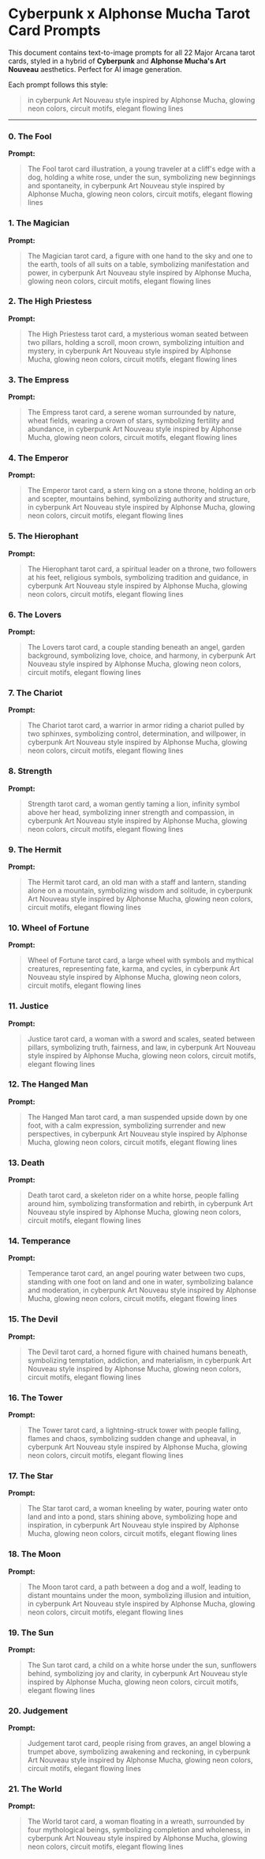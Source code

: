 # Cyberpunk x Alphonse Mucha Tarot Card Prompts

This document contains text-to-image prompts for all 22 Major Arcana tarot cards, styled in a hybrid of **Cyberpunk** and **Alphonse Mucha's Art Nouveau** aesthetics. Perfect for AI image generation.

Each prompt follows this style:
> in cyberpunk Art Nouveau style inspired by Alphonse Mucha, glowing neon colors, circuit motifs, elegant flowing lines

---

### 0. The Fool
**Prompt:**
> The Fool tarot card illustration, a young traveler at a cliff's edge with a dog, holding a white rose, under the sun, symbolizing new beginnings and spontaneity, in cyberpunk Art Nouveau style inspired by Alphonse Mucha, glowing neon colors, circuit motifs, elegant flowing lines

### 1. The Magician
**Prompt:**
> The Magician tarot card, a figure with one hand to the sky and one to the earth, tools of all suits on a table, symbolizing manifestation and power, in cyberpunk Art Nouveau style inspired by Alphonse Mucha, glowing neon colors, circuit motifs, elegant flowing lines

### 2. The High Priestess
**Prompt:**
> The High Priestess tarot card, a mysterious woman seated between two pillars, holding a scroll, moon crown, symbolizing intuition and mystery, in cyberpunk Art Nouveau style inspired by Alphonse Mucha, glowing neon colors, circuit motifs, elegant flowing lines

### 3. The Empress
**Prompt:**
> The Empress tarot card, a serene woman surrounded by nature, wheat fields, wearing a crown of stars, symbolizing fertility and abundance, in cyberpunk Art Nouveau style inspired by Alphonse Mucha, glowing neon colors, circuit motifs, elegant flowing lines

### 4. The Emperor
**Prompt:**
> The Emperor tarot card, a stern king on a stone throne, holding an orb and scepter, mountains behind, symbolizing authority and structure, in cyberpunk Art Nouveau style inspired by Alphonse Mucha, glowing neon colors, circuit motifs, elegant flowing lines

### 5. The Hierophant
**Prompt:**
> The Hierophant tarot card, a spiritual leader on a throne, two followers at his feet, religious symbols, symbolizing tradition and guidance, in cyberpunk Art Nouveau style inspired by Alphonse Mucha, glowing neon colors, circuit motifs, elegant flowing lines

### 6. The Lovers
**Prompt:**
> The Lovers tarot card, a couple standing beneath an angel, garden background, symbolizing love, choice, and harmony, in cyberpunk Art Nouveau style inspired by Alphonse Mucha, glowing neon colors, circuit motifs, elegant flowing lines

### 7. The Chariot
**Prompt:**
> The Chariot tarot card, a warrior in armor riding a chariot pulled by two sphinxes, symbolizing control, determination, and willpower, in cyberpunk Art Nouveau style inspired by Alphonse Mucha, glowing neon colors, circuit motifs, elegant flowing lines

### 8. Strength
**Prompt:**
> Strength tarot card, a woman gently taming a lion, infinity symbol above her head, symbolizing inner strength and compassion, in cyberpunk Art Nouveau style inspired by Alphonse Mucha, glowing neon colors, circuit motifs, elegant flowing lines

### 9. The Hermit
**Prompt:**
> The Hermit tarot card, an old man with a staff and lantern, standing alone on a mountain, symbolizing wisdom and solitude, in cyberpunk Art Nouveau style inspired by Alphonse Mucha, glowing neon colors, circuit motifs, elegant flowing lines

### 10. Wheel of Fortune
**Prompt:**
> Wheel of Fortune tarot card, a large wheel with symbols and mythical creatures, representing fate, karma, and cycles, in cyberpunk Art Nouveau style inspired by Alphonse Mucha, glowing neon colors, circuit motifs, elegant flowing lines

### 11. Justice
**Prompt:**
> Justice tarot card, a woman with a sword and scales, seated between pillars, symbolizing truth, fairness, and law, in cyberpunk Art Nouveau style inspired by Alphonse Mucha, glowing neon colors, circuit motifs, elegant flowing lines

### 12. The Hanged Man
**Prompt:**
> The Hanged Man tarot card, a man suspended upside down by one foot, with a calm expression, symbolizing surrender and new perspectives, in cyberpunk Art Nouveau style inspired by Alphonse Mucha, glowing neon colors, circuit motifs, elegant flowing lines

### 13. Death
**Prompt:**
> Death tarot card, a skeleton rider on a white horse, people falling around him, symbolizing transformation and rebirth, in cyberpunk Art Nouveau style inspired by Alphonse Mucha, glowing neon colors, circuit motifs, elegant flowing lines

### 14. Temperance
**Prompt:**
> Temperance tarot card, an angel pouring water between two cups, standing with one foot on land and one in water, symbolizing balance and moderation, in cyberpunk Art Nouveau style inspired by Alphonse Mucha, glowing neon colors, circuit motifs, elegant flowing lines

### 15. The Devil
**Prompt:**
> The Devil tarot card, a horned figure with chained humans beneath, symbolizing temptation, addiction, and materialism, in cyberpunk Art Nouveau style inspired by Alphonse Mucha, glowing neon colors, circuit motifs, elegant flowing lines

### 16. The Tower
**Prompt:**
> The Tower tarot card, a lightning-struck tower with people falling, flames and chaos, symbolizing sudden change and upheaval, in cyberpunk Art Nouveau style inspired by Alphonse Mucha, glowing neon colors, circuit motifs, elegant flowing lines

### 17. The Star
**Prompt:**
> The Star tarot card, a woman kneeling by water, pouring water onto land and into a pond, stars shining above, symbolizing hope and inspiration, in cyberpunk Art Nouveau style inspired by Alphonse Mucha, glowing neon colors, circuit motifs, elegant flowing lines

### 18. The Moon
**Prompt:**
> The Moon tarot card, a path between a dog and a wolf, leading to distant mountains under the moon, symbolizing illusion and intuition, in cyberpunk Art Nouveau style inspired by Alphonse Mucha, glowing neon colors, circuit motifs, elegant flowing lines

### 19. The Sun
**Prompt:**
> The Sun tarot card, a child on a white horse under the sun, sunflowers behind, symbolizing joy and clarity, in cyberpunk Art Nouveau style inspired by Alphonse Mucha, glowing neon colors, circuit motifs, elegant flowing lines

### 20. Judgement
**Prompt:**
> Judgement tarot card, people rising from graves, an angel blowing a trumpet above, symbolizing awakening and reckoning, in cyberpunk Art Nouveau style inspired by Alphonse Mucha, glowing neon colors, circuit motifs, elegant flowing lines

### 21. The World
**Prompt:**
> The World tarot card, a woman floating in a wreath, surrounded by four mythological beings, symbolizing completion and wholeness, in cyberpunk Art Nouveau style inspired by Alphonse Mucha, glowing neon colors, circuit motifs, elegant flowing lines


